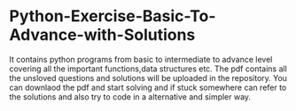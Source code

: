 # Python-Exercise-Basic-To-Advance-with-Solutions
It contains python programs from basic to intermediate to advance level covering all the important functions,data structures etc. The pdf contains all the unsloved questions and solutions will be uploaded in the repository. You can downlaod the pdf and start solving and if stuck somewhere can refer to the solutions and also try to code in a alternative and simpler way.
